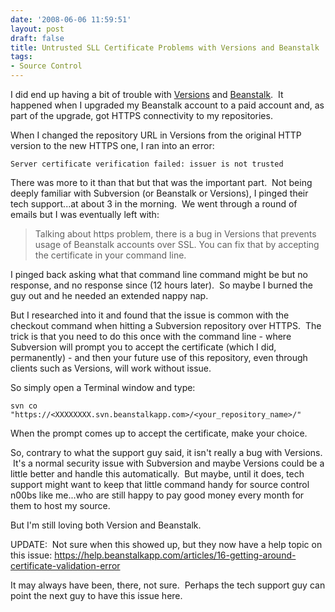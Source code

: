 ```yaml
---
date: '2008-06-06 11:59:51'
layout: post
draft: false
title: Untrusted SLL Certificate Problems with Versions and Beanstalk
tags:
- Source Control
---
```


I did end up having a bit of trouble with [Versions](http://www.versionsapp.com/) and [Beanstalk](http://www.beanstalkapp.com).  It happened when I upgraded my Beanstalk account to a paid account and, as part of the upgrade, got HTTPS connectivity to my repositories.

When I changed the repository URL in Versions from the original HTTP version to the new HTTPS one, I ran into an error:

    
    Server certificate verification failed: issuer is not trusted


There was more to it than that but that was the important part.  Not being deeply familiar with Subversion (or Beanstalk or Versions), I pinged their tech support...at about 3 in the morning.  We went through a round of emails but I was eventually left with:


> Talking about https problem, there is a bug in Versions that prevents usage of Beanstalk accounts over SSL. You can fix that by accepting the certificate in your command line.


I pinged back asking what that command line command might be but no response, and no response since (12 hours later).  So maybe I burned the guy out and he needed an extended nappy nap.

But I researched into it and found that the issue is common with the checkout command when hitting a Subversion repository over HTTPS.  The trick is that you need to do this once with the command line - where Subversion will prompt you to accept the certificate (which I did, permanently) - and then your future use of this repository, even through clients such as Versions, will work without issue.

So simply open a Terminal window and type:

    
    svn co "https://<XXXXXXXX.svn.beanstalkapp.com>/<your_repository_name>/"


When the prompt comes up to accept the certificate, make your choice.

So, contrary to what the support guy said, it isn't really a bug with Versions.  It's a normal security issue with Subversion and maybe Versions could be a little better and handle this automatically.  But maybe, until it does, tech support might want to keep that little command handy for source control n00bs like me...who are still happy to pay good money every month for them to host my source.

But I'm still loving both Version and Beanstalk.

UPDATE:  Not sure when this showed up, but they now have a help topic on this issue: https://help.beanstalkapp.com/articles/16-getting-around-certificate-validation-error

It may always have been, there, not sure.  Perhaps the tech support guy can point the next guy to have this issue here.
